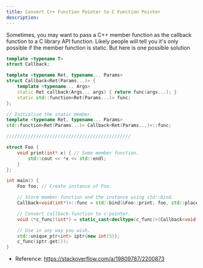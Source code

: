```yaml
---
title: Convert C++ Function Pointer to C Function Pointer
description: 
---
```


Sometimes, you may want to pass a C++ member function as the callback function to a C library API function. Likely people will tell you it's only possible if the member function is static. But here is one possible solution  

```cpp
template <typename T>
struct Callback;

template <typename Ret, typename... Params>
struct Callback<Ret(Params...)> {
    template <typename... Args>
    static Ret callback(Args... args) { return func(args...); }
    static std::function<Ret(Params...)> func;
};

// Initialize the static member.
template <typename Ret, typename... Params>
std::function<Ret(Params...)> Callback<Ret(Params...)>::func;

//////////////////////////////////////////////

struct Foo {
    void print(int* x) { // Some member function.
        std::cout << *x << std::endl;
    }
};

int main() {
    Foo foo; // Create instance of Foo.

    // Store member function and the instance using std::bind.
    Callback<void(int*)>::func = std::bind(&Foo::print, foo, std::placeholders::_1);

    // Convert callback-function to c-pointer.
    void (*c_func)(int*) = static_cast<decltype(c_func)>(Callback<void(int*)>::callback);

    // Use in any way you wish.
    std::unique_ptr<int> iptr{new int(5)};
    c_func(iptr.get());
}
```

* Reference: https://stackoverflow.com/a/19809787/2200873